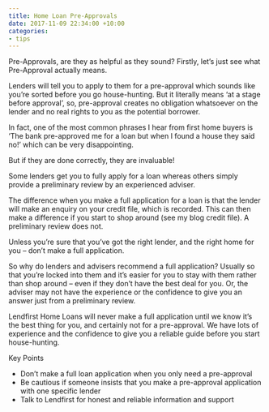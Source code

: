 ```yaml
---
title: Home Loan Pre-Approvals
date: 2017-11-09 22:34:00 +10:00
categories:
- tips
---
```


Pre-Approvals, are they as helpful as they sound? Firstly, let’s just see what Pre-Approval actually means.

Lenders will tell you to apply to them for a pre-approval which sounds like you’re sorted before you go house-hunting. But it literally means ‘at a stage before approval’, so, pre-approval creates no obligation whatsoever on the lender and no real rights to you as the potential borrower. 

In fact, one of the most common phrases I hear from first home buyers is ‘The bank pre-approved me for a loan but when I found a house they said no!’ which can be very disappointing.

But if they are done correctly, they are invaluable! 

Some lenders get you to fully apply for a loan whereas others simply provide a preliminary review by an experienced adviser.

The difference when you make a full application for a loan is that the lender will make an enquiry on your credit file, which is recorded. This can then make a difference if you start to shop around (see my blog credit file). A preliminary review does not.

Unless you’re sure that you’ve got the right lender, and the right home for you – don’t make a full application. 

So why do lenders and advisers recommend a full application?  Usually so that you’re locked into them and it’s easier for you to stay with them rather than shop around – even if they don’t have the best deal for you. Or, the adviser may not have the experience or the confidence to give you an answer just from a preliminary review. 

Lendfirst Home Loans will never make a full application until we know it’s the best thing for you, and certainly not for a pre-approval.  We have lots of experience and the confidence to give you a reliable guide before you start house-hunting.

Key Points
* Don’t make a full loan application when you only need a pre-approval
* Be cautious if someone insists that you make a pre-approval application with one specific lender
* Talk to Lendfirst for honest and reliable information and support
